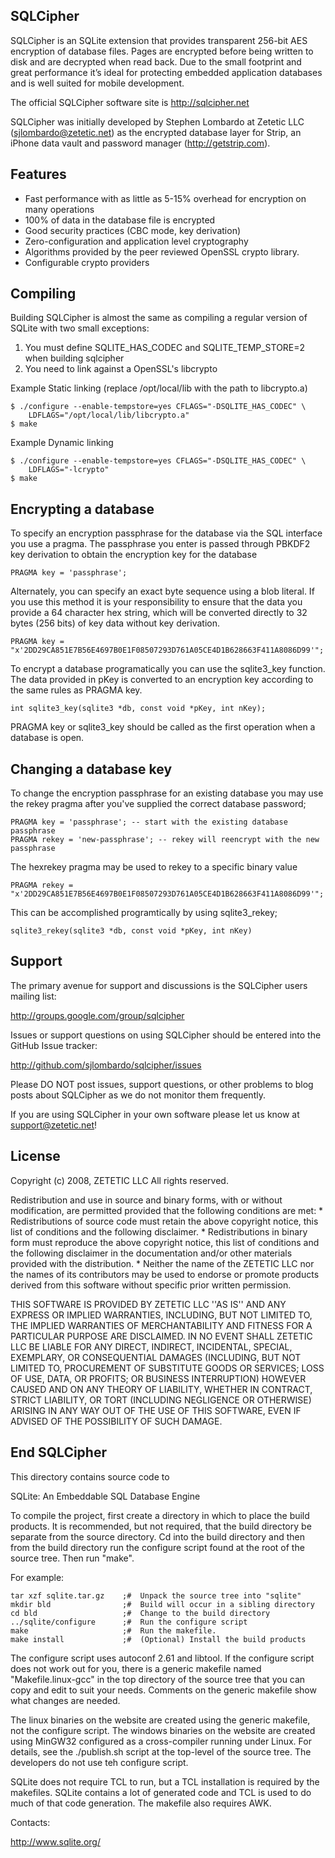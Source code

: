 ## SQLCipher

SQLCipher is an SQLite extension that provides transparent 256-bit AES encryption of 
database files. Pages are encrypted before being written to disk and are decrypted 
when read back. Due to the small footprint and great performance it’s ideal for 
protecting embedded application databases and is well suited for mobile development.

The official SQLCipher software site is http://sqlcipher.net

SQLCipher was initially developed by Stephen Lombardo at Zetetic LLC 
(sjlombardo@zetetic.net) as the encrypted database layer for Strip, 
an iPhone data vault and password manager (http://getstrip.com).   

## Features

- Fast performance with as little as 5-15% overhead for encryption on many operations
- 100% of data in the database file is encrypted
- Good security practices (CBC mode, key derivation)
- Zero-configuration and application level cryptography
- Algorithms provided by the peer reviewed OpenSSL crypto library.
- Configurable crypto providers

## Compiling

Building SQLCipher is almost the same as compiling a regular version of 
SQLite with two small exceptions: 

 1. You must define SQLITE_HAS_CODEC and SQLITE_TEMP_STORE=2 when building sqlcipher
 2. You need to link against a OpenSSL's libcrypto 
 
Example Static linking (replace /opt/local/lib with the path to libcrypto.a)

	$ ./configure --enable-tempstore=yes CFLAGS="-DSQLITE_HAS_CODEC" \
		LDFLAGS="/opt/local/lib/libcrypto.a"
	$ make

Example Dynamic linking

	$ ./configure --enable-tempstore=yes CFLAGS="-DSQLITE_HAS_CODEC" \
		LDFLAGS="-lcrypto"
	$ make

## Encrypting a database

To specify an encryption passphrase for the database via the SQL interface you 
use a pragma. The passphrase you enter is passed through PBKDF2 key derivation to
obtain the encryption key for the database 

	PRAGMA key = 'passphrase';

Alternately, you can specify an exact byte sequence using a blob literal. If you
use this method it is your responsibility to ensure that the data you provide a
64 character hex string, which will be converted directly to 32 bytes (256 bits) of 
key data without key derivation.

	PRAGMA key = "x'2DD29CA851E7B56E4697B0E1F08507293D761A05CE4D1B628663F411A8086D99'";

To encrypt a database programatically you can use the sqlite3_key function. 
The data provided in pKey is converted to an encryption key according to the 
same rules as PRAGMA key. 

	int sqlite3_key(sqlite3 *db, const void *pKey, int nKey);

PRAGMA key or sqlite3_key should be called as the first operation when a database is open.

## Changing a database key

To change the encryption passphrase for an existing database you may use the rekey pragma
after you've supplied the correct database password;

	PRAGMA key = 'passphrase'; -- start with the existing database passphrase
	PRAGMA rekey = 'new-passphrase'; -- rekey will reencrypt with the new passphrase

The hexrekey pragma may be used to rekey to a specific binary value

	PRAGMA rekey = "x'2DD29CA851E7B56E4697B0E1F08507293D761A05CE4D1B628663F411A8086D99'";

This can be accomplished programtically by using sqlite3_rekey;
  
	sqlite3_rekey(sqlite3 *db, const void *pKey, int nKey)

## Support

The primary avenue for support and discussions is the SQLCipher users mailing list:

http://groups.google.com/group/sqlcipher

Issues or support questions on using SQLCipher should be entered into the 
GitHub Issue tracker:

http://github.com/sjlombardo/sqlcipher/issues

Please DO NOT post issues, support questions, or other problems to blog 
posts about SQLCipher as we do not monitor them frequently.

If you are using SQLCipher in your own software please let us know at 
support@zetetic.net!

## License

Copyright (c) 2008, ZETETIC LLC
All rights reserved.

Redistribution and use in source and binary forms, with or without
modification, are permitted provided that the following conditions are met:
    * Redistributions of source code must retain the above copyright
      notice, this list of conditions and the following disclaimer.
    * Redistributions in binary form must reproduce the above copyright
      notice, this list of conditions and the following disclaimer in the
      documentation and/or other materials provided with the distribution.
    * Neither the name of the ZETETIC LLC nor the
      names of its contributors may be used to endorse or promote products
      derived from this software without specific prior written permission.

THIS SOFTWARE IS PROVIDED BY ZETETIC LLC ''AS IS'' AND ANY
EXPRESS OR IMPLIED WARRANTIES, INCLUDING, BUT NOT LIMITED TO, THE IMPLIED
WARRANTIES OF MERCHANTABILITY AND FITNESS FOR A PARTICULAR PURPOSE ARE
DISCLAIMED. IN NO EVENT SHALL ZETETIC LLC BE LIABLE FOR ANY
DIRECT, INDIRECT, INCIDENTAL, SPECIAL, EXEMPLARY, OR CONSEQUENTIAL DAMAGES
(INCLUDING, BUT NOT LIMITED TO, PROCUREMENT OF SUBSTITUTE GOODS OR SERVICES;
LOSS OF USE, DATA, OR PROFITS; OR BUSINESS INTERRUPTION) HOWEVER CAUSED AND
ON ANY THEORY OF LIABILITY, WHETHER IN CONTRACT, STRICT LIABILITY, OR TORT
(INCLUDING NEGLIGENCE OR OTHERWISE) ARISING IN ANY WAY OUT OF THE USE OF THIS
SOFTWARE, EVEN IF ADVISED OF THE POSSIBILITY OF SUCH DAMAGE.

## End SQLCipher

This directory contains source code to 

  SQLite: An Embeddable SQL Database Engine

To compile the project, first create a directory in which to place
the build products.  It is recommended, but not required, that the
build directory be separate from the source directory.  Cd into the
build directory and then from the build directory run the configure
script found at the root of the source tree.  Then run "make".

For example:

	tar xzf sqlite.tar.gz    ;#  Unpack the source tree into "sqlite"
    mkdir bld                ;#  Build will occur in a sibling directory
    cd bld                   ;#  Change to the build directory
    ../sqlite/configure      ;#  Run the configure script
    make                     ;#  Run the makefile.
    make install             ;#  (Optional) Install the build products

The configure script uses autoconf 2.61 and libtool.  If the configure
script does not work out for you, there is a generic makefile named
"Makefile.linux-gcc" in the top directory of the source tree that you
can copy and edit to suit your needs.  Comments on the generic makefile
show what changes are needed.

The linux binaries on the website are created using the generic makefile,
not the configure script.  The windows binaries on the website are created
using MinGW32 configured as a cross-compiler running under Linux.  For 
details, see the ./publish.sh script at the top-level of the source tree.
The developers do not use teh configure script.

SQLite does not require TCL to run, but a TCL installation is required
by the makefiles.  SQLite contains a lot of generated code and TCL is
used to do much of that code generation.  The makefile also requires
AWK.

Contacts:

  http://www.sqlite.org/
